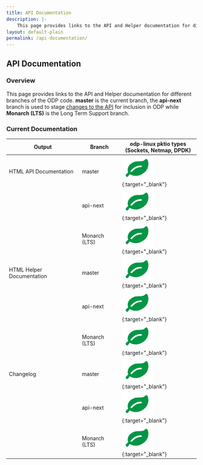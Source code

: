 ```yaml
---
title: API Documentation
description: |-
    This page provides links to the API and Helper documentation for different branches of the ODP code. "master" is the current branch, the "api-next" branch considers changes to the API while "Monarch LTS" is the Long Term Support branch.
layout: default-plain
permalink: /api-documentation/
---
```

## API Documentation

### Overview

This page provides links to the API and Helper documentation for different branches of the ODP code. **master** is the current branch, the **api-next** branch is used to stage [changes to the API](/api-documentation/api-differences/) for inclusion in ODP while **Monarch (LTS)**
is the Long Term Support branch.

### Current Documentation

| Output | Branch | odp-linux pktio types<br />(Sockets, Netmap, DPDK) |
| ------ | ------ | -------------------------------------------------- |
| HTML API Documentation | master | [![Leaf Icon](/assets/images/leaf.png)](/api-documentation/master/api/index.html){:target="_blank"} |
|        | api-next | [![Leaf Icon](/assets/images/leaf.png)](/api-documentation/api-next/api/index.html){:target="_blank"} |
|        | Monarch (LTS) | [![Leaf Icon](/assets/images/leaf.png)](/api-documentation/monarch_lts/api/index.html){:target="_blank"} |
| HTML Helper Documentation | master | [![Leaf Icon](/assets/images/leaf.png)](/api-documentation/master/helper-guide/index.html){:target="_blank"} | |
|        | api-next | [![Leaf Icon](/assets/images/leaf.png)](/api-documentation/api-next/helper-guide/index.html){:target="_blank"} | |
|        | Monarch (LTS) | [![Leaf Icon](/assets/images/leaf.png)](/api-documentation/monarch_lts/helper-guide/index.html){:target="_blank"} | |
| Changelog | master | [![Leaf Icon](/assets/images/leaf.png)](/api-documentation/master/changelog/index.html){:target="_blank"} |
|        | api-next | [![Leaf Icon](/assets/images/leaf.png)](/api-documentation/api-next/changelog/index.html){:target="_blank"} |
|        | Monarch (LTS) | [![Leaf Icon](/assets/images/leaf.png)](/api-documentation/monarch_lts/changelog/index.html){:target="_blank"} |
